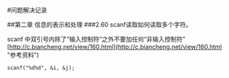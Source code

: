 #问题解决记录

##第二章 信息的表示和处理
###2.60 scanf读取如何读取多个字符。

scanf 中双引号内除了“输入控制符”之外不要加任何“非输入控制符”
[http://c.biancheng.net/view/160.html](http://c.biancheng.net/view/160.html "参考资料")

``scanf("%d%d", &i, &j);``
